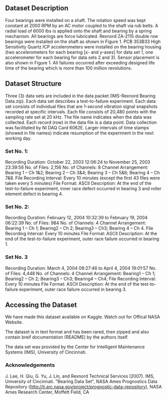 ## Dataset Description

Four bearings were installed on a shaft. The rotation speed was kept constant at 2000 RPM by an AC motor coupled to the shaft via rub belts. A radial load of 6000 lbs is applied onto the shaft and bearing by a spring mechanism. All bearings are force lubricated.
Rexnord ZA-2115 double row bearings were installed on the shaft as shown in Figure 1. PCB 353B33 High Sensitivity Quartz ICP accelerometers were installed on the bearing housing (two accelerometers for each bearing [x- and y-axes] for data set 1, one accelerometer for each bearing for data sets 2 and 3). Sensor placement is also shown in Figure 1. All failures occurred after exceeding designed life time of the bearing which is more than 100 million revolutions.

## Dataset Structure

Three (3) data sets are included in the data packet (IMS-Rexnord Bearing Data.zip). Each data set describes a test-to-failure experiment. Each data set consists of individual files that are 1-second vibration signal snapshots recorded at specific intervals. Each file consists of 20,480 points with the sampling rate set at 20 kHz. The file name indicates when the data was collected. Each record (row) in the data file is a data point. Data collection was facilitated by NI DAQ Card 6062E. Larger intervals of time stamps (showed in file names) indicate resumption of the experiment in the next working day.

### Set No. 1:

Recording Duration: October 22, 2003 12:06:24 to November 25, 2003 23:39:56
No. of Files: 2,156
No. of Channels: 8
Channel Arrangement: Bearing 1 – Ch 1&2; Bearing 2 – Ch 3&4; Bearing 3 – Ch 5&6; Bearing 4 – Ch 7&8.
File Recording Interval: Every 10 minutes (except the first 43 files were taken every 5 minutes)
File Format: ASCII
Description: At the end of the test-to-failure experiment, inner race defect occurred in bearing 3 and roller element defect in bearing 4.

### Set No. 2:

Recording Duration: February 12, 2004 10:32:39 to February 19, 2004 06:22:39
No. of Files: 984
No. of Channels: 4
Channel Arrangement: Bearing 1 – Ch 1; Bearing2 – Ch 2; Bearing3 – Ch3; Bearing 4 – Ch 4.
File Recording Interval: Every 10 minutes
File Format: ASCII
Description: At the end of the test-to-failure experiment, outer race failure occurred in bearing 1.

### Set No. 3

Recording Duration: March 4, 2004 09:27:46 to April 4, 2004 19:01:57
No. of Files: 4,448
No. of Channels: 4
Channel Arrangement: Bearing1 – Ch 1; Bearing2 – Ch 2; Bearing3 – Ch3; Bearing4 – Ch4;
File Recording Interval: Every 10 minutes
File Format: ASCII
Description: At the end of the test-to-failure experiment, outer race failure occurred in bearing 3.

## Accessing the Dataset

We have made this dataset available on Kaggle. Watch out for Offical NASA Website.

The dataset is in text format and has been rared, then zipped and also contain breif documentation (README) by the authors itself.

The data set was provided by the Center for Intelligent Maintenance Systems (IMS), University of Cincinnati.

### Acknowledgements

J. Lee, H. Qiu, G. Yu, J. Lin, and Rexnord Technical Services (2007). IMS, University of Cincinnati. "Bearing Data Set", NASA Ames Prognostics Data Repository (http://ti.arc.nasa.gov/project/prognostic-data-repository), NASA Ames Research Center, Moffett Field, CA

